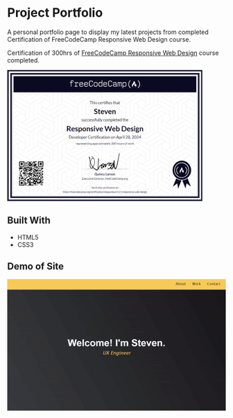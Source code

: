 # Project Portfolio
A personal portfolio page to display my latest projects from completed Certification of FreeCodeCamp Responsive Web Design course.

Certification of 300hrs of [FreeCodeCamp Responsive Web Design](https://www.freecodecamp.org/certification/sleepysteve1121/responsive-web-d) course completed.

<img src="./img/steven_responsive_web_design_certification.png" width="450px">

## Built With

* HTML5
* CSS3

## Demo of Site
![Steven's Portfolio Page](./img/PersonalPortfolio_Demo_v1.0.gif)